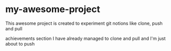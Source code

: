 # my-awesome-project
This awesome project is created to experiment git notions like clone, push and pull

achievements section I have already managed to clone and pull and I'm just about to push